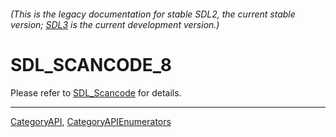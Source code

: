 ###### (This is the legacy documentation for stable SDL2, the current stable version; [SDL3](https://wiki.libsdl.org/SDL3/) is the current development version.)
# SDL_SCANCODE_8

Please refer to [SDL_Scancode](SDL_Scancode) for details.

----
[CategoryAPI](CategoryAPI), [CategoryAPIEnumerators](CategoryAPIEnumerators)

